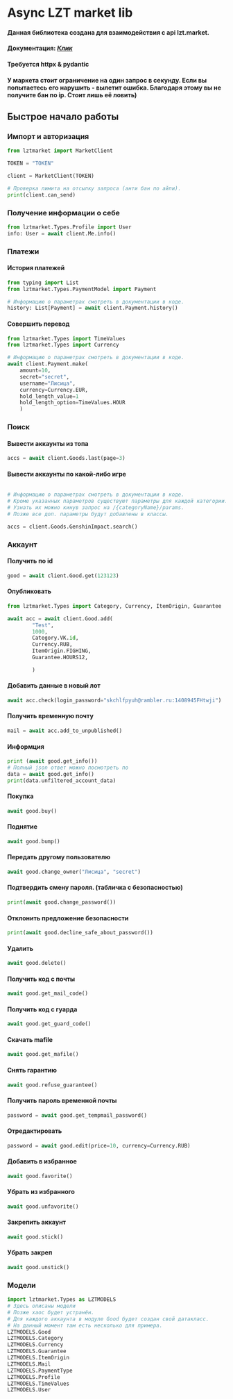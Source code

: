 # Async LZT market lib

#### Данная библиотека создана для взаимодействия с api lzt.market.
#### Документация: [*Клик*](https://docs.api.zelenka.guru/?market)
#### Требуется httpx & pydantic
#### У маркета стоит ограничение на один запрос в секунду. Если вы попытаетесь его нарушить - вылетит ошибка. Благодаря этому вы не получите бан по ip. Стоит лишь её ловить)




## Быстрое начало работы

### Импорт и авторизация

```python
from lztmarket import MarketClient

TOKEN = "TOKEN"

client = MarketClient(TOKEN)

# Проверка лимита на отсылку запроса (анти бан по айпи).
print(client.can_send)
```

### Получение информации о себе
```python
from lztmarket.Types.Profile import User
info: User = await client.Me.info()

```

### Платежи
#### История платежей

```python
from typing import List
from lztmarket.Types.PaymentModel import Payment

# Информацию о параметрах смотреть в документации в коде.
history: List[Payment] = await client.Payment.history()

```
#### Совершить перевод
```python
from lztmarket.Types import TimeValues
from lztmarket.Types import Currency

# Информацию о параметрах смотреть в документации в коде.
await client.Payment.make(
    amount=10,
    secret="secret",
    username="Лисица",
    currency=Currency.EUR,
    hold_length_value=1
    hold_length_option=TimeValues.HOUR
    )
```

### Поиск

#### Вывести аккаунты из топа
```python
accs = await client.Goods.last(page=3)
```

#### Вывести аккаунты по какой-либо игре
```python

# Информацию о параметрах смотреть в документации в коде.
# Кроме указанных параметров существуют параметры для каждой категории.
# Узнать их можно кинув запрос на /{categoryName}/params.
# Позже все доп. параметры будут добавлены в классы.

accs = client.Goods.GenshinImpact.search()
```

### Аккаунт

#### Получить по id
```python
good = await client.Good.get(123123)
```

#### Опубликовать
```python
from lztmarket.Types import Category, Currency, ItemOrigin, Guarantee

await acc = await client.Good.add(
        "Test", 
        1000,
        Category.VK.id,
        Currency.RUB,
        ItemOrigin.FIGHING,
        Guarantee.HOURS12,

        )
```
#### Добавить данные в новый лот
```python
await acc.check(login_password="skchlfpyuh@rambler.ru:1408945FHtwji")
```
#### Получить временную почту
```python
mail = await acc.add_to_unpublished()
```

#### Информция
```python
print (await good.get_info())
# Полный json ответ можно посмотреть по
data = await good.get_info()
print(data.unfiltered_account_data)
```
#### Покупка
```python
await good.buy()
```
#### Поднятие
```python
await good.bump()
```
#### Передать другому пользователю
```python
await good.change_owner("Лисица", "secret")
```
#### Подтвердить смену пароля. (табличка с безопасностью)
```python
print(await good.change_password())
```
#### Отклонить предложение безопасности
```python
print(await good.decline_safe_about_password())
```
#### Удалить
```python
await good.delete()
```
#### Получить код с почты
```python
await good.get_mail_code()
```
#### Получить код с гуарда
```python
await good.get_guard_code()
```
#### Скачать mafile
```python
await good.get_mafile()
```
#### Снять гарантию
```python
await good.refuse_guarantee()
```
#### Получить пароль временной почты
```python
password = await good.get_tempmail_password()
```
#### Отредактировать
```python
password = await good.edit(price=10, currency=Currency.RUB)
```
#### Добавить в избранное
```python
await good.favorite()
```
#### Убрать из избранного
```python
await good.unfavorite()
```
#### Закрепить аккаунт 
```python
await good.stick()
```
#### Убрать закреп
```python
await good.unstick()
```

### Модели
```python
import lztmarket.Types as LZTMODELS
# Здесь описаны модели 
# Позже хаос будет устранён.
# Для каждого аккаунта в модуле Good будет создан свой датакласс.
# На данный момент там есть несколько для примера.
LZTMODELS.Good
LZTMODELS.Category
LZTMODELS.Currency
LZTMODELS.Guarantee
LZTMODELS.ItemOrigin
LZTMODELS.Mail
LZTMODELS.PaymentType
LZTMODELS.Profile
LZTMODELS.TimeValues
LZTMODELS.User
```
